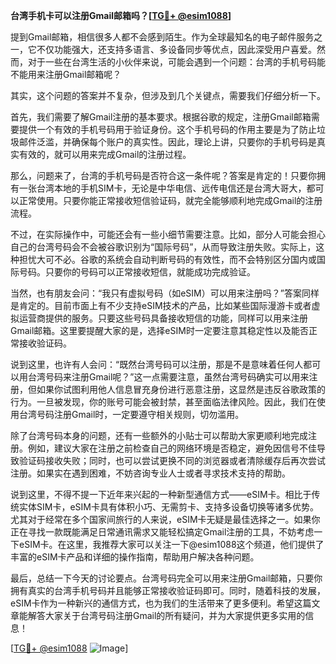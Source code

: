 **台湾手机卡可以注册Gmail邮箱吗？[[TG💪+ @esim1088](https://t.me/s/esim1088)]**

提到Gmail邮箱，相信很多人都不会感到陌生。作为全球最知名的电子邮件服务之一，它不仅功能强大，还支持多语言、多设备同步等优点，因此深受用户喜爱。然而，对于一些在台湾生活的小伙伴来说，可能会遇到一个问题：台湾的手机号码能不能用来注册Gmail邮箱呢？

其实，这个问题的答案并不复杂，但涉及到几个关键点，需要我们仔细分析一下。

首先，我们需要了解Gmail注册的基本要求。根据谷歌的规定，注册Gmail邮箱需要提供一个有效的手机号码用于验证身份。这个手机号码的作用主要是为了防止垃圾邮件泛滥，并确保每个账户的真实性。因此，理论上讲，只要你的手机号码是真实有效的，就可以用来完成Gmail的注册过程。

那么，问题来了，台湾的手机号码是否符合这一条件呢？答案是肯定的！只要你拥有一张台湾本地的手机SIM卡，无论是中华电信、远传电信还是台湾大哥大，都可以正常使用。只要你能正常接收短信验证码，就完全能够顺利地完成Gmail的注册流程。

不过，在实际操作中，可能还会有一些小细节需要注意。比如，部分人可能会担心自己的台湾号码会不会被谷歌识别为“国际号码”，从而导致注册失败。实际上，这种担忧大可不必。谷歌的系统会自动判断号码的有效性，而不会特别区分国内或国际号码。只要你的号码可以正常接收短信，就能成功完成验证。

当然，也有朋友会问：“我只有虚拟号码（如eSIM）可以用来注册吗？”答案同样是肯定的。目前市面上有不少支持eSIM技术的产品，比如某些国际漫游卡或者虚拟运营商提供的服务。只要这些号码具备接收短信的功能，同样可以用来注册Gmail邮箱。这里要提醒大家的是，选择eSIM时一定要注意其稳定性以及能否正常接收验证码。

说到这里，也许有人会问：“既然台湾号码可以注册，那是不是意味着任何人都可以用台湾号码来注册Gmail呢？”这一点需要注意，虽然台湾号码确实可以用来注册，但如果你试图利用他人信息冒充身份进行恶意注册，这显然是违反谷歌政策的行为。一旦被发现，你的账号可能会被封禁，甚至面临法律风险。因此，我们在使用台湾号码注册Gmail时，一定要遵守相关规则，切勿滥用。

除了台湾号码本身的问题，还有一些额外的小贴士可以帮助大家更顺利地完成注册。例如，建议大家在注册之前检查自己的网络环境是否稳定，避免因信号不佳导致验证码接收失败；同时，也可以尝试更换不同的浏览器或者清除缓存后再次尝试注册。如果实在遇到困难，不妨咨询专业人士或者寻求技术支持的帮助。

说到这里，不得不提一下近年来兴起的一种新型通信方式——eSIM卡。相比于传统实体SIM卡，eSIM卡具有体积小巧、无需剪卡、支持多设备切换等诸多优势。尤其对于经常在多个国家间旅行的人来说，eSIM卡无疑是最佳选择之一。如果你正在寻找一款既能满足日常通讯需求又能轻松搞定Gmail注册的工具，不妨考虑一下eSIM卡。在这里，我推荐大家可以关注一下@esim1088这个频道，他们提供了丰富的eSIM卡产品和详细的操作指南，帮助用户解决各种问题。

最后，总结一下今天的讨论要点。台湾号码完全可以用来注册Gmail邮箱，只要你拥有真实的台湾手机号码并且能够正常接收验证码即可。同时，随着科技的发展，eSIM卡作为一种新兴的通信方式，也为我们的生活带来了更多便利。希望这篇文章能解答大家关于台湾号码注册Gmail的所有疑问，并为大家提供更多实用的信息！

[[TG💪+ @esim1088](https://t.me/s/esim1088) ![Image](https://i.postimg.cc/4NQfJmqS/Snipaste-2025-05-13-00-14-12.png)]